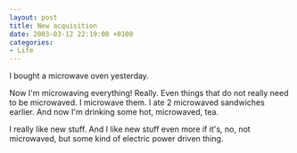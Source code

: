 ```yaml
---
layout: post
title: New acquisition
date: 2003-03-12 22:19:08 +0100
categories:
- Life
---
```

I bought a microwave oven yesterday.

Now I'm microwaving everything! Really. Even things that do not really need to be microwaved. I microwave them. I ate 2 microwaved sandwiches earlier. And now I'm drinking some hot, microwaved, tea.

I really like new stuff. And I like new stuff even more if it's, no, not microwaved, but some kind of electric power driven thing.


